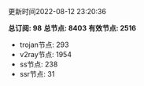 更新时间2022-08-12 23:20:36

**总订阅: 98**
**总节点: 8403**
**有效节点: 2516**
- trojan节点: 293
- v2ray节点: 1954
- ss节点: 238
- ssr节点: 31
